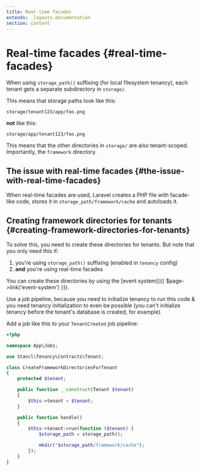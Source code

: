 ```yaml
---
title: Real-time facades
extends: _layouts.documentation
section: content
---
```


# Real-time facades {#real-time-facades}

When using `storage_path()` suffixing (for local filesystem tenancy), each tenant gets a separate subdirectory in `storage/`.

This means that storage paths look like this:
```
storage/tenant123/app/foo.png
```

**not** like this:
```
storage/app/tenant123/foo.png
```

This means that the other directories in `storage/` are also tenant-scoped. Importantly, the `framework` directory.

## The issue with real-time facades {#the-issue-with-real-time-facades}

When real-time facades are used, Laravel creates a PHP file with facade-like code, stores it in `storage_path/framework/cache` and autoloads it.

## Creating framework directories for tenants {#creating-framework-directories-for-tenants}

To solve this, you need to create these directories for tenants. But note that you only need this if:
1. you're using `storage_path()` suffixing (enabled in `tenancy` config)
2. **and** you're using real-time facades

You can create these directories by using the [event system]({{ $page->link('event-system') }}).

Use a job pipeline, because you need to initialize tenancy to run this code & you need tenancy initialization to even be possible (you can't initialize tenancy before the tenant's database is created, for example).

Add a job like this to your `TenantCreated` job pipeline:

```php
<?php

namespace App\Jobs;

use Stancl\Tenancy\Contracts\Tenant;

class CreateFrameworkDirectoriesForTenant
{
    protected $tenant;

    public function __construct(Tenant $tenant)
    {
        $this->tenant = $tenant;
    }

    public function handle()
    {
        $this->tenant->run(function ($tenant) {
            $storage_path = storage_path();

            mkdir("$storage_path/framework/cache");
        });
    }
}
```
